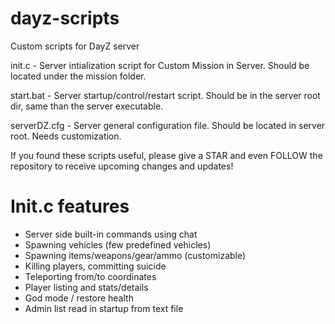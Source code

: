 # dayz-scripts
Custom scripts for DayZ server

init.c - Server intialization script for Custom Mission in Server. Should be located under the mission folder.

start.bat - Server startup/control/restart script. Should be in the server root dir, same than the server executable.

serverDZ.cfg - Server general configuration file. Should be located in server root. Needs customization.

If you found these scripts useful, please give a STAR and even FOLLOW the repository to receive upcoming changes and updates!

# Init.c features

- Server side built-in commands using chat
- Spawning vehicles (few predefined vehicles)
- Spawning items/weapons/gear/ammo (customizable)
- Killing players, committing suicide
- Teleporting from/to coordinates
- Player listing and stats/details
- God mode / restore health
- Admin list read in startup from text file

